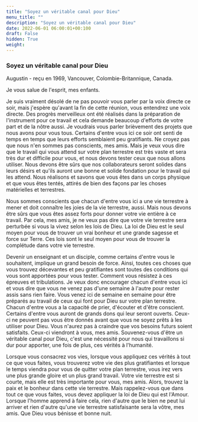 ```yaml
---
title: "Soyez un véritable canal pour Dieu"
menu_title: ""
description: "Soyez un véritable canal pour Dieu"
date: 2022-06-01 06:00:01+00:100
draft: False
hidden: True
weight:
---
```

### Soyez un véritable canal pour Dieu

Augustin - reçu en 1969, Vancouver, Colombie-Britannique, Canada.

Je vous salue de l'esprit, mes enfants.

Je suis vraiment désolé de ne pas pouvoir vous parler par la voix directe ce soir, mais j'espère qu'avant la fin de cette réunion, vous entendrez une voix directe. Des progrès merveilleux ont été réalisés dans la préparation de l'instrument pour ce travail et cela demande beaucoup d'efforts de votre part et de la nôtre aussi. Je voudrais vous parler brièvement des projets que nous avons pour vous tous. Certains d'entre vous ici ce soir ont senti de temps en temps que leurs efforts semblaient peu gratifiants. Ne croyez pas que nous n'en sommes pas conscients, mes amis. Mais je veux vous dire que le travail qui vous attend sur votre plan terrestre est très vaste et sera très dur et difficile pour vous, et nous devons tester ceux que nous allons utiliser. Nous devons être sûrs que nos collaborateurs seront solides dans leurs désirs et qu'ils auront une bonne et solide fondation pour le travail qui les attend. Nous réalisons et savons que vous êtes dans un corps physique et que vous êtes tentés, attirés de bien des façons par les choses matérielles et terrestres.

Nous sommes conscients que chacun d'entre vous ici a une vie terrestre à mener et doit connaître les joies de la vie terrestre, aussi. Mais nous devons être sûrs que vous êtes assez forts pour donner votre vie entière à ce travail. Par cela, mes amis, je ne veux pas dire que votre vie terrestre sera perturbée si vous la vivez selon les lois de Dieu. La loi de Dieu est le seul moyen pour vous de trouver un vrai bonheur et une grande sagesse et force sur Terre. Ces lois sont le seul moyen pour vous de trouver la complétude dans votre vie terrestre.

Devenir un enseignant et un disciple, comme certains d'entre vous le souhaitent, implique un grand besoin de force. Ainsi, toutes ces choses que vous trouvez décevantes et peu gratifiantes sont toutes des conditions qui vous sont apportées pour vous tester. Comment vous résistez à ces épreuves et tribulations. Je veux donc encourager chacun d'entre vous ici et vous dire que vous ne venez pas d'une semaine à l'autre pour rester assis sans rien faire. Vous venez ici de semaine en semaine pour être préparés au travail de ceux qui font pour Dieu sur votre plan terrestre. Chacun d'entre vous a la capacité de prier, d'écouter et d'être conscient. Certains d'entre vous auront de grands dons qui leur seront ouverts. Ceux-ci ne peuvent pas vous être donnés avant que vous ne soyez prêts à les utiliser pour Dieu. Vous n'aurez pas à craindre que vos besoins futurs soient satisfaits. Ceux-ci viendront à vous, mes amis. Souvenez-vous d'être un véritable canal pour Dieu, c'est une nécessité pour nous qui travaillons si dur pour apporter, une fois de plus, ces vérités à l'humanité.

Lorsque vous consacrez vos vies, lorsque vous appliquez ces vérités à tout ce que vous faites, vous trouverez votre vie des plus gratifiantes et lorsque le temps viendra pour vous de quitter votre plan terrestre, vous irez vers une plus grande gloire et un plus grand travail. Votre vie terrestre est si courte, mais elle est très importante pour vous, mes amis. Alors, trouvez la paix et le bonheur dans cette vie terrestre. Mais rappelez-vous que dans tout ce que vous faites, vous devez appliquer la loi de Dieu qui est l'Amour. Lorsque l'homme apprend à faire cela, rien d'autre que le bien ne peut lui arriver et rien d'autre qu'une vie terrestre satisfaisante sera la vôtre, mes amis. Que Dieu vous bénisse et bonne nuit.
